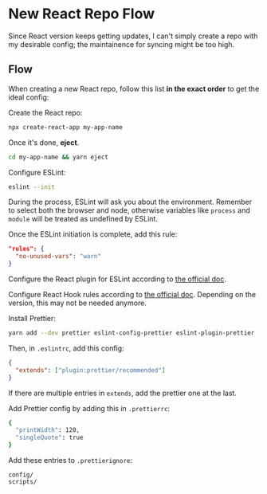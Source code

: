 # New React Repo Flow

Since React version keeps getting updates, I can't simply create a repo with my desirable config; the maintainence for syncing might be too high.

## Flow

When creating a new React repo, follow this list **in the exact order** to get the ideal config:

Create the React repo:

```bash
npx create-react-app my-app-name
```

Once it's done, **eject**.

```bash
cd my-app-name && yarn eject
```

Configure ESLint:

```bash
eslint --init
```

During the process, ESLint will ask you about the environment. Remember to select both the browser and node, otherwise variables like `process` and `module` will be treated as undefined by ESLint.

Once the ESLint initiation is complete, add this rule:
```json
"rules": {
  "no-unused-vars": "warn"
}
```

Configure the React plugin for ESLint according to [the official doc](https://github.com/yannickcr/eslint-plugin-react).

Configure React Hook rules according to [the official doc](https://www.npmjs.com/package/eslint-plugin-react-hooks). Depending on the version, this may not be needed anymore.

Install Prettier:

```bash
yarn add --dev prettier eslint-config-prettier eslint-plugin-prettier
```

Then, in `.eslintrc`, add this config:

```json
{
  "extends": ["plugin:prettier/recommended"]
}
```

If there are multiple entries in `extends`, add the prettier one at the last.

Add Prettier config by adding this in `.prettierrc`:

```bash
{
  "printWidth": 120,
  "singleQuote": true
}
```

Add these entries to `.prettierignore`:

```
config/
scripts/
```
